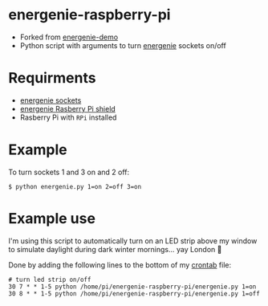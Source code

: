 # energenie-raspberry-pi
- Forked from [energenie-demo](https://github.com/MiniGirlGeek/energenie-demo)
- Python script with arguments to turn [energenie](https://energenie4u.co.uk) sockets on/off

# Requirments
- [energenie sockets](https://energenie4u.co.uk/catalogue/product/MIHO002)
- [energenie Rasberry Pi shield](https://energenie4u.co.uk/catalogue/product/ENER314-IR)
- Rasberry Pi with `RPi` installed

# Example
To turn sockets 1 and 3 on and 2 off:
```
$ python energenie.py 1=on 2=off 3=on
```

# Example use
I'm using this script to automatically turn on an LED strip above my window to simulate daylight during dark winter mornings... yay London 🎉

Done by adding the following lines to the bottom of my [crontab](https://www.raspberrypi.org/documentation/linux/usage/cron.md) file:
```
# turn led strip on/off
30 7 * * 1-5 python /home/pi/energenie-raspberry-pi/energenie.py 1=on
30 8 * * 1-5 python /home/pi/energenie-raspberry-pi/energenie.py 1=off
```
